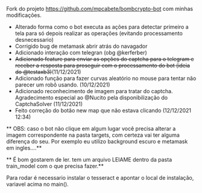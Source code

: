 Fork do projeto https://github.com/mpcabete/bombcrypto-bot com minhas modificações.

- Alterado forma como o bot executa as ações para detectar primeiro a tela para só depois realizar as operações (evitando processamento desnecessario)
- Corrigido bug de metamask abrir atrás do navagador
- Adicionado interação com telegran (obg @kerferber)
- ~~Adicionado feature para enviar as opções do captcha para o telegram e receber a resposta para proseguir com o processamento do bot (ideia do @testaxb3)~~(11/12/2021)
- Adicionado função para fazer curvas aleatório no mouse para tentar não parecer um robô usando. (10/12/2021)
- Adicionado reconhecimento de imagem para tratar do captcha. Agradecimento especial ao @Nucito pela disponibilização do CaptchaSolver (11/12/2021)
- Feito correção do botão new map que não estava clicando (12/12/2021 12:34)

** OBS: caso o bot não clique em algum lugar você precisa alterar a imagem correspondente na pasta targets, com certeza vai ter alguma diferença do seu. Por exemplo eu utilizo background escuro e metamask em ingles....**

** É bom gostarem de ler. tem um arquivo LEIAME dentro da pasta train_model com o que precisa fazer.**

Para rodar é necessario instalar o tesseract e apontar o local de instalação, variavel acima no main().
